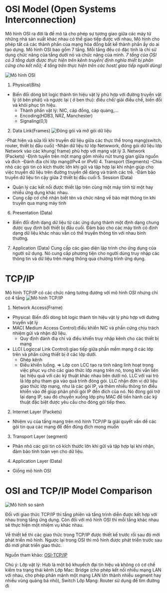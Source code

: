 # OSI Model (Open Systems Interconnection)
Mô hình OSI ra đời là để mô tả cho phép sự tương giao giữa các máy từ những nhà sản xuất khác nhau có thể giao tiếp được với nhau, Mô hình cho phép tất cả các thành phần của mạng hòa đồng bất kể thành phần ấy do ai tạo dựng. Mô hình OSI bao gồm 7 tầng. Mỗi tầng đều có đặc tính là chỉ sử dụng chức năng của tầng dưới nó và chức năng của mình.
*7 tầng  của OSI có 3 tầng dưới được thực hiện trên kênh truyền( định nghĩa thiết bị phần cứng cho kết nối); 4 tầng trên thực hiện trên các host( giao tiếp người dùng)*

![Mô hình OSI](https://upload.wikimedia.org/wikipedia/commons/thumb/8/8d/OSI_Model_v1.svg/800px-OSI_Model_v1.svg.png)

1. Physical(Bits)
 - Biến đổi dòng bit logic thành tín hiệu vật lý phù hợp với đường truyền vật lý (ở bên phát) và ngược lại ( ở ben thu): điều chế/ giải điều chế, biến đổi và khôi phục tín hiệu.
   - Thành phần vật lý: NIC, cáp đồng, cáp quang,... 
   - Encoding(HDB3, NRZ, Manchester)
   - Signaling(0,1)  
2. Data Link(Frames)
![Đóng gói và mở gói dữ liệu](https://vnpro.vn/upload/user/images/Tin%20T%E1%BB%A9c/1(2).jpg)

 -Phát hiện và sửa lối khi truyền dữ liệu giữa các thực thể trong mạng(switch, router, thiết bị đầu cuối)
 -Nhận dữ liệu từ lớp Netwwork, đóng gói dữ liệu lớp Network vào các khung( frame) phù hợp với mạng vật lý
3. Network (Packets)
 -Định tuyến trên một mạng gồm nhiều nút trung gian giữa nguồn và đích
 -Đánh địa chỉ lớp mạng(IPv4 or IPv6)
4. Transport (Segments)
 -Chia nhỏ các gói tin có kích thước lớn khi gửi và tập hợp lại khi nhận giúp cho việc truyền dữ liệu trên đường truyền dễ dàng và tránh các trễ.
 -Đảm bảo truyền dữ liệu tin cậy giữa 2 thiết bị đầu cuối
5. Session (Data)
 - Quản lý các kết nối được thiết lập trên cùng một máy tính từ một hay nhiều ứng dụng khác nhau.
 - Cung cấp cơ chế nhận biết tên và chức năng về bảo mật thông tin khi truyền qua mạng máy tính
6. Presentation (Data)
 - Biến đổi định dạng dữ liệu từ các ứng dụng thành một định dạng chung được quy định bởi thiết bị đầu cuối. Đảm bảo cho các máy tính có định dạng dữ liệu khác nhau vẫn có thể truyền thông tin với nhau bình thường.
7. Application (Data)
Cung cấp các giao diện lập trình cho ứng dụng của người sử dụng. Nó cung cấp phương tiện cho người dùng truy nhập các thông tin và dữ liệu trên mạng thông qua chương trình ứng dụng.
# TCP/IP 
Mô hình TCP/IP có các chức năng tương đương với mô hình OSI nhưng chỉ có 4 tầng
![Mô hình TCP/IP](https://wiki.matbao.net/wp-content/uploads/2021/04/mo-hinh-tcp-ip-3.jpg)
1. Network Access(Frame)
 - Physical: Biến đổi dòng bít logic thành tín hiệu vật lý phù hợp với đường truyền vật lý
 - MAC( Medium Access Control):điều khiển NIC và phần cứng chịu trách nhiệm gửi và nhận dữ liệu.
    - Quy định đánh điạ chỉ và điều khiển truy nhập kênh cho các thiết bị mạng
 - LLC( Logiccal Link Control):giao tiếp giữa phần mềm mạng ở các lớp trên và phần cứng thiết bị ở các lớp dưới.
    - Ghép kênh
    - Điều khiển luồng.
=> Lớp con LCC tạo ra tính năng linh hoạt trong việc phục vụ cho các giao thức lớp mạng trên nó, trong khi vẫn liên lạc hiệu quả với các kỹ thuật khác nhau bên dưới nó. LLC với vai trò là lớp phụ tham gia vào quá trình đóng gói. LLC nhận đơn vị dữ liệu giao thức lớp mạng, như là các gói IP, và thêm nhiều thông tin điều khiển vào để giúp phân phối gói IP đến đích của nó. Nó đóng gói trở lại dạng IP, sau đó chuyển xuống lớp phụ MAC để tiến hành các kỹ thuật đặc biệt được yêu cầu cho đóng gói tiếp theo. 
2. Internet Layer (Packets)
 - Nhiệm vụ của tầng mạng trên mô hình TCP/IP là giải quyết vấn đề các gói tin qua các mạng để đến đúng đích mong muốn
3. Transport Layer (segment)
 - Phân nhỏ các gói tin có kích thước lớn khi gửi và tập hợp lại khi nhận, đảm bảo tính toàn vẹn cho dữ liệu.
4. Application Layer (Data)
- Giống mô hình OSI
# OSI and TCP/IP Model Comparison
![Mô hình so sánh](https://2.bp.blogspot.com/--LdXEFHRLz0/UzQeMLNUyzI/AAAAAAAAADE/YAQAXBPEVqg/s1600/OSI-TCP-IP2.jpg)

Đối với giao thức TCP/IP thì tầng phiên và tầng trình diễn được kết hợp với nhau trong tầng ứng dụng. Còn đối với mô hình OSI thì mỗi tầng khác nhau sẽ thực hiện một nhiệm vụ khác nhau.

Về thiết kế thì các giao thức trong TCP/IP được thiết kế trước rồi sau đó mới phát triển mô hình. Ngược lại trong OSI thì mô hình được phát triển trước sau đó mới phát triển giao thức.

Nguồn tham khảo:
[OSI-TCP/IP](https://hocmangcoban.blogspot.com/2014/04/mo-hinh-osi-va-tcpip.html)

Chú ý:
Lớp vật lý: Hub là một bộ khuyếch đại tín hiệu và không có cơ chế kiểm tra trạng thái kênh
Lớp Mac: Bridge (cho phép kết nối nhiều mạng LAN với nhau, cho phép phân mảnh một mạng LAN lớn thành nhiều segment hay nhiều vùng quảng bá nhỏ), Switch
Lớp Mạng: Router sử dụng để tìm đường đi 
